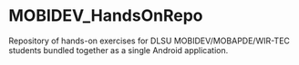 # MOBIDEV_HandsOnRepo
Repository of hands-on exercises for DLSU MOBIDEV/MOBAPDE/WIR-TEC students bundled together as a single Android application.
